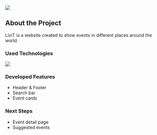 <img src="./assets/logo_mejorado"/>

## About the Project
LiviT is a website created to show events in different places around the world.

### Used Technologies
<img src="./assets/technologies"/>

### Developed Features

* Header & Footer
* Search bar
* Event cards

### Next Steps

* Event detail page
* Suggested events
